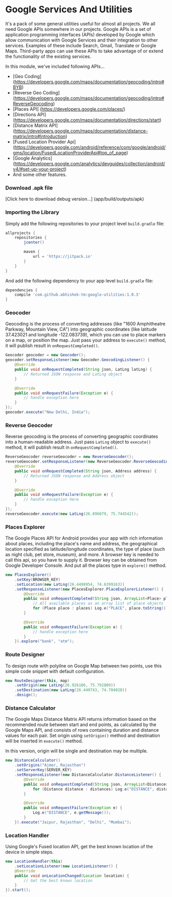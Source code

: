 # Google Services And Utilities
It's a pack of some general utilities useful for almost all projects. We all need Google APIs somewhere in our projects.
Google APIs is a set of application programming interfaces (APIs) developed by Google which allow communication with Google Services and their integration to other services.
Examples of these include Search, Gmail, Translate or Google Maps. Third-party apps can use these APIs to take advantage of or extend the functionality of the existing services.

In this module, we've included following APIs...

* [Geo Coding] (https://developers.google.com/maps/documentation/geocoding/intro#BYB)
* [Reverse Geo Coding] (https://developers.google.com/maps/documentation/geocoding/intro#ReverseGeocoding)
* [Places API] (https://developers.google.com/places/)
* [Directions API] (https://developers.google.com/maps/documentation/directions/start)
* [Distance Matrix API] (https://developers.google.com/maps/documentation/distance-matrix/intro#Introduction)
* [Fused Location Provider Api] (https://developers.google.com/android/reference/com/google/android/gms/location/FusedLocationProviderApi#top_of_page)
* [Google Analytics] (https://developers.google.com/analytics/devguides/collection/android/v4/#set-up-your-project)
* And some other features.

### Download .apk file

[Click here to download debug version…] (app/build/outputs/apk)

### Importing the Library

Simply add the following repositories to your project level `build.gradle` file:

```groovy
allprojects {
    repositories {
        jcenter()

        maven {
            url = 'https://jitpack.io'
        }
    }
}
```

And add the following dependency to your app level `build.gradle` file:
```groovy
dependencies {
    compile 'com.github.abhishek-tm:google-utilities:1.0.3'
}
```

### Geocoder
Geocoding is the process of converting addresses (like "1600 Amphitheatre Parkway, Mountain View, CA") into geographic coordinates (like latitude 37.423021 and longitude -122.083739),
which you can use to place markers on a map, or position the map.
Just pass your address to `execute()` method, it will publish result in `onRequestCompleted()`.

```java
Geocoder geocoder = new Geocoder();
geocoder.setResponseListener(new Geocoder.GeocodingListener() {
    @Override
    public void onRequestCompleted(String json, LatLng latLng) {
        // Returned JSON response and LatLng object
    }

    @Override
    public void onRequestFailure(Exception e) {
        // handle exception here
    }
});
geocoder.execute("New Delhi, India");
```

### Reverse Geocoder
Reverse geocoding is the process of converting geographic coordinates into a human-readable address.
Just pass `LatLng` object to `execute()` method, it will publish result in `onRequestCompleted()`.

```java
ReverseGeocoder reverseGeocoder = new ReverseGeocoder();
reverseGeocoder.setResponseListener(new ReverseGeocoder.ReverseGeocodingListener() {
    @Override
    public void onRequestCompleted(String json, Address address) {
        // Returned JSON response and Address object
    }

    @Override
    public void onRequestFailure(Exception e) {
        // handle exception here
    }
});
reverseGeocoder.execute(new LatLng(26.896079, 75.744542));
```

### Places Explorer
The Google Places API for Android provides your app with rich information about places, including the place's name and address, the geographical location specified as
latitude/longitude coordinates, the type of place (such as night club, pet store, museum), and more.
A browser key is needed to call this api, so you have to supply it. Browser key can be obtained from Google Developer Console. And put all the places type in `explore()` method.

```java
new PlacesExplorer()
    .setKey(BROWSER_KEY)
    .setLocation(new LatLng(26.4498954, 74.6399163))
    .setResponseListener(new PlacesExplorer.PlaceExplorerListener() {
        @Override
        public void onRequestCompleted(String json, ArrayList<Place> places) {
            // All available places as an array list of place objects
            for (Place place : places) Log.e("PLACE", place.toString());
        }

        @Override
        public void onRequestFailure(Exception e) {
            // handle exception here
        }
    }).explore("bank", "atm");
```

### Route Designer
To design route with polyilne on Google Map between two points, use this simple code snippet with default configuration.

```java
new RouteDesigner(this, map)
    .setOrigin(new LatLng(26.926106, 75.792809))
    .setDestination(new LatLng(26.449743, 74.704028))
    .design();
```

### Distance Calculator
The Google Maps Distance Matrix API returns information based on the recommended route between start and end points,
as calculated by the Google Maps API, and consists of rows containing duration and distance values for each pair.
Set origin using `setOrigin()` method and destination will be inserted in `execute()` method.

In this version, origin will be single and destination may be multiple.

```java
new DistanceCalculator()
    .setOrigins("Ajmer, Rajasthan")
    .setServerKey(SERVER_KEY)
    .setResponseListener(new DistanceCalculator.DistanceListener() {
        @Override
        public void onRequestCompleted(String json, ArrayList<Distance> distances) {
            for (Distance distance : distances) Log.e("DISTANCE", distance.toString());
        }

        @Override
        public void onRequestFailure(Exception e) {
            Log.e("DISTANCE", e.getMessage());
        }
    }).execute("Jaipur, Rajasthan", "Delhi", "Mumbai");
```

### Location Handler
Using Google's Fused location API, get the best known location of the device in simple steps.

```java
new LocationHandler(this)
    .setLocationListener(new LocationListener() {
    @Override
    public void onLocationChanged(Location location) {
        // Get the best known location
    }
}).start();
```